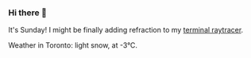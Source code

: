 ### Hi there :wave:

It's Sunday! I might be finally adding refraction to my [terminal raytracer](https://github.com/bewuethr/bash-raytracer).

Weather in Toronto: light snow, at -3°C.
